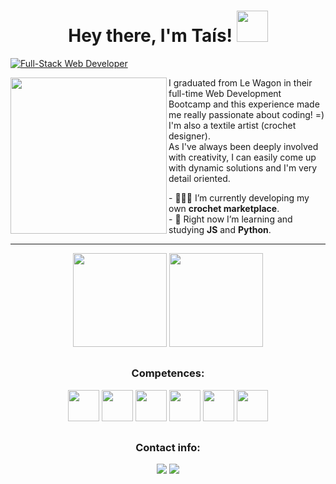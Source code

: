 <h1 align="center"> Hey there, I'm Taís! <img src="https://media.giphy.com/media/H8FP5CniGPbB4zFnRR/giphy.gif" width="50px"></h1>

<a href="https://git.io/typing-svg"><img src="https://readme-typing-svg.demolab.com?font=Poppins&weight=500&pause=990&color=349EC3&vCenter=true&width=435&height=45&lines=Full-Stack+Web+Developer" alt="Full-Stack Web Developer" /></a>

<img align="left" src="https://media.giphy.com/media/PgLLtnqHts1woXeKpy/giphy.gif" width="250px"> I graduated from Le Wagon in their full-time Web Development Bootcamp and this experience made me really passionate about coding! =)<br>
I'm also a textile artist (crochet designer).<br>
As I've always been deeply involved with creativity, I can easily come up with dynamic solutions and I'm very detail oriented.

<div align="left">
- 👩‍💻🧶 I’m currently developing my own <strong> crochet marketplace</strong>.<br>
- 📜 Right now I’m learning and studying <strong>JS</strong> and <strong>Python</strong>.
</div>

***************	

<div align="center">
  <img height="150em" src="https://github-readme-stats-eight-theta.vercel.app/api?username=tataz1k4&show_icons=true&theme=react&include_all_commits=true&count_private=true"/>
  <img height="150em" src="https://github-readme-stats-eight-theta.vercel.app/api/top-langs/?username=tataz1k4&layout=compact&langs_count=8&theme=react"/>
</div>

##

<div>
<h3 align="center">Competences:</h3>
<p align="center"><img height="50" width="50" src="https://img.icons8.com/color/50/null/ruby-programming-language.png" /> <img height="50" width="50" src="https://user-images.githubusercontent.com/111141680/209415388-9da3c3fc-1a14-4d47-86ab-2e292e6cd481.png"/> <img height="50" width="50" src="https://img.icons8.com/color/48/null/javascript--v1.png"/> <img height="50" width="50" src="https://img.icons8.com/color/48/null/html-5--v1.png"/> <img height="50" width="50" src="https://img.icons8.com/color/48/null/css3.png"/> <img height="50" width="50" src="https://img.icons8.com/external-flat-juicy-fish/50/null/external-sql-coding-and-development-flat-flat-juicy-fish.png"/></p></div>
</div>

##

<h3 align="center">Contact info:</h3>
<p align="center">
  <a href = "mailto:taisdecamposb@gmail.com"><img src="https://img.shields.io/badge/-Gmail-%23333?style=for-the-badge&logo=gmail&logoColor=white" target="_blank"></a>
  <a href="https://www.linkedin.com/in/taisdecampos/" target="_blank"><img src="https://img.shields.io/badge/-LinkedIn-%230077B5?style=for-the-badge&logo=linkedin&logoColor=white" target="_blank"></a> 
</p>
